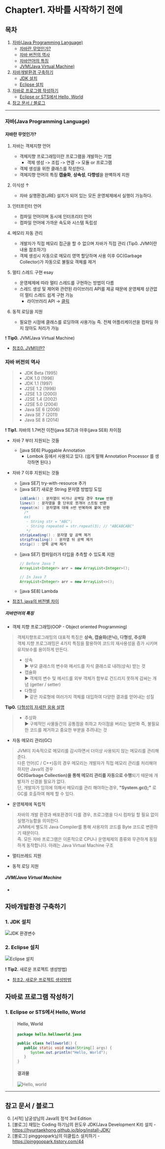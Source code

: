 # Chapter1. 자바를 시작하기 전에

## 목차
1. [자바(Java Programming Language)](https://github.com/hongcoding94/java_storage/blob/main/Chapter1.%20%EC%9E%90%EB%B0%94%EB%A5%BC%20%EC%8B%9C%EC%9E%91%ED%95%98%EA%B8%B0%20%EC%A0%84%EC%97%90.md#%EC%9E%90%EB%B0%94java-programming-language "자바(Java Programming Language)")
   - [자바란 무엇인가?](https://github.com/hongcoding94/java_storage/blob/main/Chapter1.%20%EC%9E%90%EB%B0%94%EB%A5%BC%20%EC%8B%9C%EC%9E%91%ED%95%98%EA%B8%B0%20%EC%A0%84%EC%97%90.md#%EC%9E%90%EB%B0%94%EB%9E%80-%EB%AC%B4%EC%97%87%EC%9D%B8%EA%B0%80 "자바란 무엇인가?")
   - [자바 버전의 역사](https://github.com/hongcoding94/java_storage/blob/main/Chapter1.%20%EC%9E%90%EB%B0%94%EB%A5%BC%20%EC%8B%9C%EC%9E%91%ED%95%98%EA%B8%B0%20%EC%A0%84%EC%97%90.md#%EC%9E%90%EB%B0%94-%EB%B2%84%EC%A0%84%EC%9D%98-%EC%97%AD%EC%82%AC "자바 버전의 역사")
   - [자바언어의 특징](https://github.com/hongcoding94/java_storage/blob/main/Chapter1.%20%EC%9E%90%EB%B0%94%EB%A5%BC%20%EC%8B%9C%EC%9E%91%ED%95%98%EA%B8%B0%20%EC%A0%84%EC%97%90.md#%EC%9E%90%EB%B0%94%EC%96%B8%EC%96%B4%EC%9D%98-%ED%8A%B9%EC%A7%95 "자바언어의 특징")
   - [JVM(Java Virtual Machine)](https://github.com/hongcoding94/java_storage/blob/main/Chapter1.%20%EC%9E%90%EB%B0%94%EB%A5%BC%20%EC%8B%9C%EC%9E%91%ED%95%98%EA%B8%B0%20%EC%A0%84%EC%97%90.md#jvmjava-virtual-machine "JVM(Java Virtual Machine)")
2. [자바개발환경 구축하기](https://github.com/hongcoding94/java_storage/blob/main/Chapter1.%20%EC%9E%90%EB%B0%94%EB%A5%BC%20%EC%8B%9C%EC%9E%91%ED%95%98%EA%B8%B0%20%EC%A0%84%EC%97%90.md#%EC%9E%90%EB%B0%94%EA%B0%9C%EB%B0%9C%ED%99%98%EA%B2%BD-%EA%B5%AC%EC%B6%95%ED%95%98%EA%B8%B0 "자바개발환경 구축하기")
   - [JDK 설치](https://github.com/hongcoding94/java_storage/blob/main/Chapter1.%20%EC%9E%90%EB%B0%94%EB%A5%BC%20%EC%8B%9C%EC%9E%91%ED%95%98%EA%B8%B0%20%EC%A0%84%EC%97%90.md#1-jdk-%EC%84%A4%EC%B9%98 "JDK 설치")
   - [Eclipse 설치](https://github.com/hongcoding94/java_storage/blob/main/Chapter1.%20%EC%9E%90%EB%B0%94%EB%A5%BC%20%EC%8B%9C%EC%9E%91%ED%95%98%EA%B8%B0%20%EC%A0%84%EC%97%90.md#2-eclipse-%EC%84%A4%EC%B9%98 "Eclipse 설치")
4. [자바로 프로그램 작성하기](https://github.com/hongcoding94/java_storage/blob/main/Chapter1.%20%EC%9E%90%EB%B0%94%EB%A5%BC%20%EC%8B%9C%EC%9E%91%ED%95%98%EA%B8%B0%20%EC%A0%84%EC%97%90.md#%EC%9E%90%EB%B0%94%EB%A1%9C-%ED%94%84%EB%A1%9C%EA%B7%B8%EB%9E%A8-%EC%9E%91%EC%84%B1%ED%95%98%EA%B8%B0 "자바로 프로그램 작성하기")
   - [Eclipse or STS에서 Hello, World](https://github.com/hongcoding94/java_storage/blob/main/Chapter1.%20%EC%9E%90%EB%B0%94%EB%A5%BC%20%EC%8B%9C%EC%9E%91%ED%95%98%EA%B8%B0%20%EC%A0%84%EC%97%90.md#1-eclipse-or-sts%EC%97%90%EC%84%9C-hello-world "Eclipse or STS에서 Hello, World")
5. [참고 문서 / 블로그](https://github.com/hongcoding94/java_storage/blob/main/Chapter1.%20%EC%9E%90%EB%B0%94%EB%A5%BC%20%EC%8B%9C%EC%9E%91%ED%95%98%EA%B8%B0%20%EC%A0%84%EC%97%90.md#%EC%B0%B8%EA%B3%A0-%EB%AC%B8%EC%84%9C--%EB%B8%94%EB%A1%9C%EA%B7%B8 "참고 문서 / 블로그")

---
### 자바(Java Programming Language)
#### 자바란 무엇인가?
1. 자바는 객체지향 언어
    - 객체지향 프로그래밍이란 프로그램을 개발하는 기법 
        - 객체 생성 -> 조립 -> 연결 -> 모듈 or 프로그램 
    - 객체 생성을 위한 클래스를 작성한다.
    - 객체지향 언어의 특징 **캡슐화**, **상속성**, **다향성**을 완벽하게 지원

2. 이식성 ↑
    - 자바 실행환경(JRE) 설치가 되어 있는 모든 운영체제에서 실행이 가능하다.

3. 인터프린터 언어
    - 컴파일 언어이며 동시에 인터프리터 언어
    - 컴파일 언어에 가까운 속도와 시스템 독립성

4. 메모리 자동 관리
    - 개발자가 직접 메모리 접근을 할 수 없으며 자바가 직접 관리 (Tip0. JVM이란 내용 참조하기)
    - 객체 생성시 자동으로 메모리 영역 할당하며 사용 이후 GC(Garbage Collector)가 자동으로 불필요 객체를 제거 

5. 멀티 스레드 구현 esay
    - 운영체제에 따라 멀티 스레드를 구현하는 방법이 다름
    - 스레드 생성 및 제어와 관련된 라이브러리 API를 제공 때문에 운영체제 상관없이 멀티 스레드 쉽게 구현 가능
      - 라이브러리 API → [클릭](https://docs.oracle.com/javase/7/docs/api/ "클릭")
        
6. 동적 로딩을 지원
    - 필요한 시점에 클래스를 로딩하여 사용가능 즉. 전체 어플리케이션을 컴파일 하지 않아도 처리가 가능
    

**! Tip0.** JVM(Java Virtual Machine)
  - [참조0. JVM이란?](https://doozi0316.tistory.com/entry/1%EC%A3%BC%EC%B0%A8-JVM%EC%9D%80-%EB%AC%B4%EC%97%87%EC%9D%B4%EB%A9%B0-%EC%9E%90%EB%B0%94-%EC%BD%94%EB%93%9C%EB%8A%94-%EC%96%B4%EB%96%BB%EA%B2%8C-%EC%8B%A4%ED%96%89%ED%95%98%EB%8A%94-%EA%B2%83%EC%9D%B8%EA%B0%80 "JVM이란?")

### 자바 버전의 역사
> - JDK Beta (1995)
> - JDK 1.0 (1996)
> - JDK 1.1 (1997)
> - J2SE 1.2 (1998)
> - J2SE 1.3 (2000)
> - J2SE 1.4 (2002)
> - J2SE 5.0 (2004)
> - Java SE 6 (2006)
> - Java SE 7 (2011)
> - Java SE 8 (2014)

**! Tip1.** 자바의 1.7버전 이전(java SE7)과 아후(java SE8) 차이점
 - 자바 7 부터 지원되는 것들 
   - [java SE6] Pluggable Annotation
      - Lombok 등에서 사용되고 있다. (쉽게 말해 Annotation Processor 를 생각하면 된다.)
 - 자바 7 이후 지원되는 것들
    - [java SE7] try-with-resource 추가
    - [java SE7] 새로운 String 문자열 방법잉 도입
      ```java
      isBlank() : 문자열이 비거나 공백일 경우 true 반환
      lines() : 문자열을 줄 단위로 쪼개어 스트림 반환
      repeat(n) : 문자열에 대해 n번 반복하여 붙여 반환
        /*
        ex)
         - String str = "ABC";
         - String repeated = str.repeat(3); // "ABCABCABC"
         */
      stripLeading() : 문자열 앞 공백 제거
      stripTrailing() : 문자열 뒤 공백 제거
      strip() : 양쪽 공백 제거
      ```
    - [java SE7] 컴파일러가 타입을 추측할 수 있도록 지원
      ```java
      // Before Java 7
      ArrayList<Integer> arr = new ArrayList<Integer>();

      // In Java 7
      ArrayList<Integer> arr = new ArrayList<>();
      ```
   - [java SE8] Lambda

 - [참조1. java의 버전별 차이](https://velog.io/@ljo_0920/java-%EB%B2%84%EC%A0%84%EB%B3%84-%EC%B0%A8%EC%9D%B4-%ED%8A%B9%EC%A7%95 "java의 버전별 차이")

##### 자바언어의 특징

 - 객체 지향 프로그래밍(OOP - Object oriented Programming)
 > 객체지향프로그래밍의 대표적 특징은 **상속, 캡슐화(은닉), 다형성, 추상화** <br/>
 > 객체 지향 프로그래밍은 4가지 특징을 활용하여 코드의 재사용성을 증가 시키며 유지보수를 용이하게 만든다. <br/>
 >  - 상속 <br/>
 >  ▶ 부모 클래스의 변수와 메서드를 자식 클래스로 내려(상속) 받는 것 <br/>
 >  - 캡슐화 <br/>
 >  ▶ 객체의 변수 및 메서드를 외부 객체가 함부로 건드리지 못하게 감싸는 개념 (getter / setter) <br/>
 >  - 다형성 <br/>
 >  ▶ 같은 자료형에 여러가지 객체를 대입하여 다양한 결과를 얻어내는 성질 <br/>
   
   **Tip0.** [다형성의 자세한 응용 설명](https://reakwon.tistory.com/48 "다형성의 자세한 응용 설명")  <br/>

 >  - 추상화 <br/>
 >  ▶ 구체적인 사물들간의 공통점을 취하고 차이점을 버리는 일반화 즉, 불필요한 코드를 제거하고 중요한 부분을 추려내는 것

 - 자동 메모리 관리(GC)
 > JVM이 지속적으로 메모리를 감시하면서 더이상 사용되지 않는 메모리를 관리해 준다. <br/>
 > 다른 언어(C / C++)등의 경우 메모리는 개발자가 직접 메모리 관리를 처리해야하지만 Java의 경우   <br/>
 > **GC(Garbage Collection)을 통해 메모리 관리를 자동으로 수행**되기 때문에 개발자가 신경쓸 필요가 없다.  <br/>
 > 단, 개발자가 임의에 의해서 메모리를 관리 해야하는경우, **"System.gc();"** 로 GC를 호출하여 해제 할 수 있다.

 - 운영체제에 독립적
 > 자바의 개발 환경과 배포환경이 다를 경우, 프로그램을 다시 컴파일 할 필요 없이 실행가능함을 의미한다.  <br/>
 > JVM에서 별도의 Java Compiler를 통해 사용자의 코드를 Byte 코드로 변환하기 때문이다.  <br/>
 > 즉. 모든 자바 프로그램은 이론적으로 CPU나 운영체제의 종류와 무관하게 동일하게 동작합니다. 아래는 Java Virtual Machine 구조

 - 멀티쓰레드 지원
 > 

 - 동적 로딩 지원
 > 


##### JVM(Java Virtual Machine

 - 
 >

## 자바개발환경 구축하기

### 1. JDK 설치
![JDK 환경변수](https://user-images.githubusercontent.com/66407386/170052007-a72c361e-2bca-468d-9cb1-c48e7e2ed74f.png)

### 2. Eclipse 설치

![Eclipse 설치](https://user-images.githubusercontent.com/66407386/170057550-78dca0b8-df57-4d72-a334-8789c0e1919e.png)



**! Tip2.** 새로운 프로젝트 생성방법)
  - [참조2. 새로운 프로젝트 생성방법](https://i-am-seongni.tistory.com/18 "새로운 프로젝트 생성방법")


## 자바로 프로그램 작성하기


### 1. Eclipse or STS에서 Hello, World
   > #### Hello, World
   > ```java
   > package hello.helloworld.java
   > 
   > public class helloworld() {
   >    public static void main(String[] args) {
   >       System.out.println("Hello, World");
   >    }
   > }
   > ```
   > #### 결과물
   > ![Hello, world](https://user-images.githubusercontent.com/66407386/170055145-7fbfaf35-ebaf-4e83-9513-b6a99049970e.png)

---
## 참고 문서 / 블로그
0. [서적] 남궁성님의 Java의 정석 3rd Edition 
1. [블로그] 재밌는 Coding 하기님의 윈도우 JDK(Java Development Kit) 설치 - https://hyuntaekhong.github.io/blog/install-JDK/ <br/>
2. [블로그] pinggoopark님의 이클립스 설치하기 - https://pinggoopark.tistory.com/44

